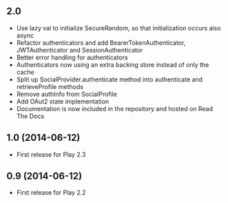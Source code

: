 ## 2.0

- Use lazy val to initialize SecureRandom, so that initialization occurs also async
- Refactor authenticators and add BearerTokenAuthenticator, JWTAuthenticator and SessionAuthenticator
- Better error handling for authenticators
- Authenticators now using an extra backing store instead of only the cache
- Split up SocialProvider.authenticate method into authenticate and retrieveProfile methods
- Remove authInfo from SocialProfile
- Add OAut2 state implementation
- Documentation is now included in the repository and hosted on Read The Docs

## 1.0 (2014-06-12)

- First release for Play 2.3

## 0.9 (2014-06-12)

- First release for Play 2.2
